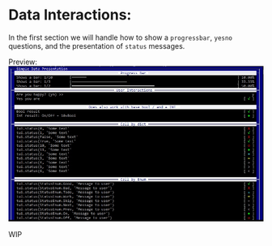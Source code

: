 Data Interactions:
==================

In the first section we will handle how to show a ``progressbar``, ``yesno `` questions, and the presentation of ``status`` messages.

Preview:
![YesNo-Status](./yesno_status.jpg)

WIP